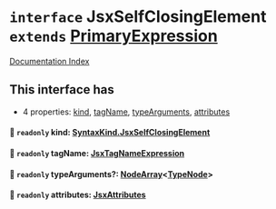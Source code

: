 # `interface` JsxSelfClosingElement `extends` [PrimaryExpression](../private.interface.PrimaryExpression/README.md)

[Documentation Index](../README.md)

## This interface has

- 4 properties:
[kind](#-readonly-kind-syntaxkindjsxselfclosingelement),
[tagName](#-readonly-tagname-jsxtagnameexpression),
[typeArguments](#-readonly-typearguments-nodearraytypenode),
[attributes](#-readonly-attributes-jsxattributes)


#### 📄 `readonly` kind: [SyntaxKind.JsxSelfClosingElement](../private.enum.SyntaxKind/README.md#jsxselfclosingelement--285)



#### 📄 `readonly` tagName: [JsxTagNameExpression](../private.type.JsxTagNameExpression/README.md)



#### 📄 `readonly` typeArguments?: [NodeArray](../private.interface.NodeArray/README.md)\<[TypeNode](../private.interface.TypeNode/README.md)>



#### 📄 `readonly` attributes: [JsxAttributes](../private.interface.JsxAttributes/README.md)



